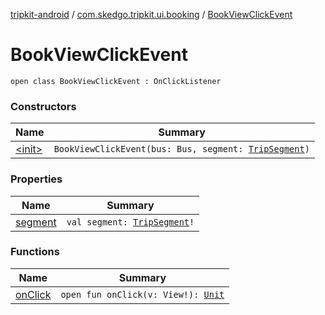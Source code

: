 [tripkit-android](../../index.md) / [com.skedgo.tripkit.ui.booking](../index.md) / [BookViewClickEvent](./index.md)

# BookViewClickEvent

`open class BookViewClickEvent : OnClickListener`

### Constructors

| Name | Summary |
|---|---|
| [&lt;init&gt;](-init-.md) | `BookViewClickEvent(bus: Bus, segment: `[`TripSegment`](../../skedgo.tripkit.routing/-trip-segment/index.md)`)` |

### Properties

| Name | Summary |
|---|---|
| [segment](segment.md) | `val segment: `[`TripSegment`](../../skedgo.tripkit.routing/-trip-segment/index.md)`!` |

### Functions

| Name | Summary |
|---|---|
| [onClick](on-click.md) | `open fun onClick(v: View!): `[`Unit`](https://kotlinlang.org/api/latest/jvm/stdlib/kotlin/-unit/index.html) |
